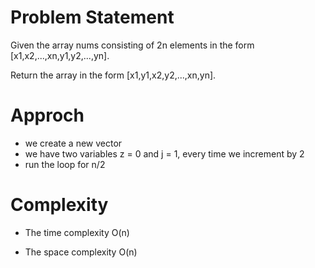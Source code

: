 # Problem Statement
Given the array nums consisting of 2n elements in the form [x1,x2,...,xn,y1,y2,...,yn].

Return the array in the form [x1,y1,x2,y2,...,xn,yn].
# Approch
- we create a new vector
- we have two variables z = 0 and j = 1, every time we increment by 2
- run the loop for n/2


# Complexity
- The time complexity O(n)

- The space complexity O(n)